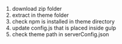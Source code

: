 1. download zip folder
2. extract in theme folder
3. check npm is installed in theme directory
4. update config.js that is placed inside gulp
5. check theme path in serverConfig.json
